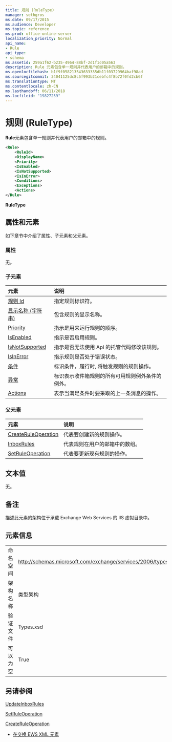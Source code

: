 ```yaml
---
title: 规则 (RuleType)
manager: sethgros
ms.date: 09/17/2015
ms.audience: Developer
ms.topic: reference
ms.prod: office-online-server
localization_priority: Normal
api_name:
- Rule
api_type:
- schema
ms.assetid: 259a1f62-b235-4964-88bf-2d1f1c05a563
description: Rule 元素包含单一规则并代表用户的邮箱中的规则。
ms.openlocfilehash: b1f9f058213543633335db11f03729964baf98ad
ms.sourcegitcommit: 34041125dc8c5f993b21cebfc4f8b72f0fd2cb6f
ms.translationtype: MT
ms.contentlocale: zh-CN
ms.lasthandoff: 06/11/2018
ms.locfileid: "19827259"
---
```

# <a name="rule-ruletype"></a>规则 (RuleType)

**Rule**元素包含单一规则并代表用户的邮箱中的规则。 
  
```XML
<Rule>
    <RuleId>
    <DisplayName>
    <Priority>
    <IsEnabled>
    <IsNotSupported>
    <IsInError>
    <Conditions>
    <Exceptions>
    <Actions>
</Rule>
```

 **RuleType**
## <a name="attributes-and-elements"></a>属性和元素

如下章节中介绍了属性、子元素和父元素。
  
### <a name="attributes"></a>属性

无。
  
### <a name="child-elements"></a>子元素

|**元素**|**说明**|
|:-----|:-----|
|[规则 Id](ruleid.md) <br/> |指定规则标识符。  <br/> |
|[显示名称 (字符串)](displayname-string.md) <br/> |包含规则的显示名称。  <br/> |
|[Priority](priority.md) <br/> |指示是用来运行规则的顺序。  <br/> |
|[IsEnabled](isenabled.md) <br/> |指示是否启用规则。  <br/> |
|[IsNotSupported](isnotsupported.md) <br/> |指示是否无法使用 Api 的托管代码修改该规则。  <br/> |
|[IsInError](isinerror.md) <br/> |指示规则是否处于错误状态。  <br/> |
|[条件](conditions.md) <br/> |标识条件，履行时, 将触发规则的规则操作。  <br/> |
|[异常](exceptions.md) <br/> |标识表示收件箱规则的所有可用规则例外条件的例外。  <br/> |
|[Actions](actions.md) <br/> |表示当满足条件时要采取的上一条消息的操作。  <br/> |
   
### <a name="parent-elements"></a>父元素

|**元素**|**说明**|
|:-----|:-----|
|[CreateRuleOperation](createruleoperation.md) <br/> |代表要创建新的规则操作。  <br/> |
|[InboxRules](inboxrules.md) <br/> |代表规则在用户的邮箱中的数组。  <br/> |
|[SetRuleOperation](setruleoperation.md) <br/> |代表要更新现有规则的操作。  <br/> |
   
## <a name="text-value"></a>文本值

无。
  
## <a name="remarks"></a>备注

描述此元素的架构位于承载 Exchange Web Services 的 IIS 虚拟目录中。
  
## <a name="element-information"></a>元素信息

|||
|:-----|:-----|
|命名空间  <br/> |http://schemas.microsoft.com/exchange/services/2006/types  <br/> |
|架构名称  <br/> |类型架构  <br/> |
|验证文件  <br/> |Types.xsd  <br/> |
|可以为空  <br/> |True  <br/> |
   
## <a name="see-also"></a>另请参阅



[UpdateInboxRules](updateinboxrules.md)
  
[SetRuleOperation](setruleoperation.md)
  
[CreateRuleOperation](createruleoperation.md)


- [在交换 EWS XML 元素](ews-xml-elements-in-exchange.md)

